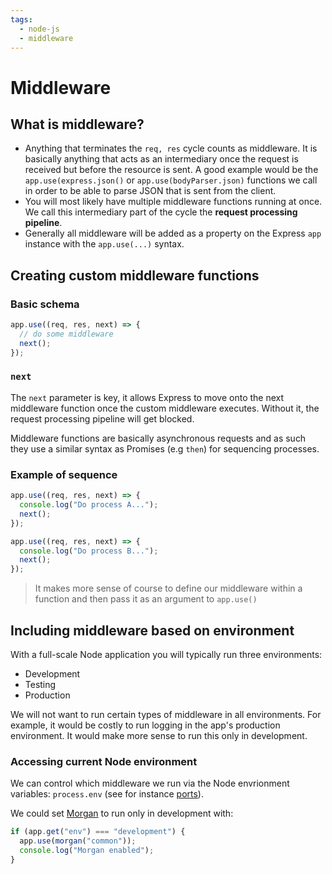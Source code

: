 ```yaml
---
tags:
  - node-js
  - middleware
---
```


# Middleware

## What is middleware?

- Anything that terminates the `req, res` cycle counts as middleware. It is
  basically anything that acts as an intermediary once the request is received
  but before the resource is sent. A good example would be the
  `app.use(express.json()` or `app.use(bodyParser.json)` functions we call in
  order to be able to parse JSON that is sent from the client.
- You will most likely have multiple middleware functions running at once. We
  call this intermediary part of the cycle the **request processing pipeline**.
- Generally all middleware will be added as a property on the Express `app`
  instance with the `app.use(...)` syntax.

## Creating custom middleware functions

### Basic schema

```js
app.use((req, res, next) => {
  // do some middleware
  next();
});
```

### `next`

The `next` parameter is key, it allows Express to move onto the next middleware
function once the custom middleware executes. Without it, the request processing
pipeline will get blocked.

Middleware functions are basically asynchronous requests and as such they use a
similar syntax as Promises (e.g `then`) for sequencing processes.

### Example of sequence

```js
app.use((req, res, next) => {
  console.log("Do process A...");
  next();
});

app.use((req, res, next) => {
  console.log("Do process B...");
  next();
});
```

> It makes more sense of course to define our middleware within a function and
> then pass it as an argument to `app.use()`

## Including middleware based on environment

With a full-scale Node application you will typically run three environments:

- Development
- Testing
- Production

We will not want to run certain types of middleware in all environments. For
example, it would be costly to run logging in the app's production environment.
It would make more sense to run this only in development.

### Accessing current Node environment

We can control which middleware we run via the Node envrionment variables:
`process.env` (see for instance [ports](Ports.md)).

We could set
[Morgan](Morgan.md) to run
only in development with:

```js
if (app.get("env") === "development") {
  app.use(morgan("common"));
  console.log("Morgan enabled");
}
```
